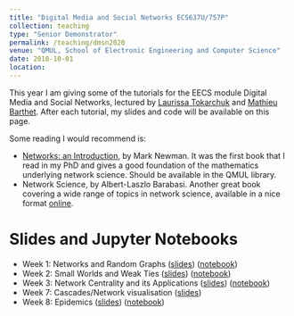 ```yaml
---
title: "Digital Media and Social Networks ECS637U/757P"
collection: teaching
type: "Senior Demonstrator"
permalink: /teaching/dmsn2020
venue: "QMUL, School of Electronic Engineering and Computer Science"
date: 2018-10-01
location:
---
```

This year I am giving some of the tutorials for the EECS module Digital Media and Social Networks, lectured by [Laurissa Tokarchuk](http://www.eecs.qmul.ac.uk/~laurissa/Laurissas_Pages/About_Me.html) and [Mathieu Barthet](http://www.eecs.qmul.ac.uk/profiles/barthetmathieu.html). After each tutorial, my slides and code will be available on this page.

Some reading I would recommend is:
* [Networks: an Introduction](https://books.google.co.uk/books/about/Networks.html?id=LrFaU4XCsUoC&redir_esc=y), by Mark Newman. It was the first book that I read in my PhD and gives a good foundation of the mathematics underlying network science. Should be available in the QMUL library.
* Network Science, by Albert-Laszlo Barabasi. Another great book covering a wide range of topics in network science, available in a nice format [online](http://networksciencebook.com/).

# Slides and Jupyter Notebooks

* Week 1: Networks and Random Graphs ([slides](https://narnolddd.github.io/files/Week1.pdf)) ([notebook](https://github.com/narnolddd/DMSNTutorials/blob/master/Week1/Week1.ipynb))
* Week 2: Small Worlds and Weak Ties ([slides](https://narnolddd.github.io/files/Week2.pdf)) ([notebook](https://github.com/narnolddd/DMSNTutorials/blob/master/Week2/Week2.ipynb))
* Week 3: Network Centrality and its Applications ([slides](https://narnolddd.github.io/files/Week3.pdf)) ([notebook](https://github.com/narnolddd/DMSNTutorials/blob/master/Week3/Week3.ipynb))
* Week 7: Cascades/Network visualisation ([slides](https://narnolddd.github.io/files/Week7.pdf))
* Week 8: Epidemics ([slides](https://narnolddd.github.io/files/Week9.pdf)) ([notebook](https://github.com/narnolddd/DMSNTutorials/blob/master/Week3/Week9.ipynb))
